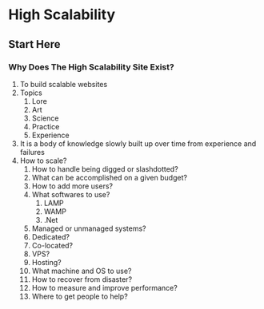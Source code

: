 # High Scalability #
## Start Here ##
### Why Does The High Scalability Site Exist? ###
1. To build scalable websites
2. Topics
	1. Lore
	2. Art
	3. Science
	4. Practice
	5. Experience
3. It is a body of knowledge slowly built up over time from experience and failures
4. How to scale?
	1. How to handle being digged or slashdotted?
	2. What can be accomplished on a given budget?
	3. How to add more users?
	4. What softwares to use?
		1. LAMP
		2. WAMP
		3. .Net
	5. Managed or unmanaged systems?
	6. Dedicated?
	7. Co-located?
	8. VPS?
	9. Hosting?
	10. What machine and OS to use?
	11. How to recover from disaster?
	12. How to measure and improve performance?
	13. Where to get people to help?